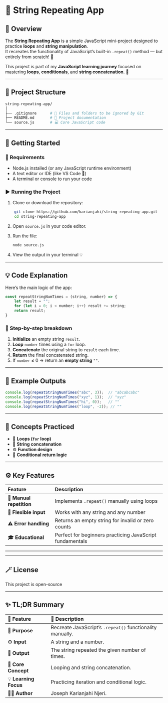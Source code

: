 # 🔁 String Repeating App

## 📖 Overview

The **String Repeating App** is a simple JavaScript mini-project designed to practice **loops** and **string manipulation**.  
It recreates the functionality of JavaScript’s built-in `.repeat()` method — but entirely from scratch! 🚀  

This project is part of my **JavaScript learning journey** focused on mastering **loops**, **conditionals**, and **string concatenation**. 🧠

---

## 📂 Project Structure

```bash
string-repeating-app/
│
├── .gitignore      # 🧹 Files and folders to be ignored by Git
├── README.md       # 📘 Project documentation
└── source.js       # 💻 Core JavaScript code
```

---

## 🚀 Getting Started

### 🔧 Requirements
- Node.js installed (or any JavaScript runtime environment)
- A text editor or IDE (like VS Code 💜)
- A terminal or console to run your code

### ▶️ Running the Project

1. Clone or download the repository:
```bash
    git clone https://github.com/karianjahi/string-repeating-app.git
    cd string-repeating-app
```

2. Open `source.js` in your code editor.

3. Run the file:
   ```bash
   node source.js
   ```

4. View the output in your terminal 💡

---

## 💡 Code Explanation

Here’s the main logic of the app:

```js
const repeatStringNumTimes = (string, number) => {
    let result = "";
    for (let i = 0; i < number; i++) result += string;
    return result;
}
```

### 🧩 Step-by-step breakdown
1. **Initialize** an empty string `result`.
2. **Loop** `number` times using a `for` loop.
3. **Concatenate** the original string to `result` each time.
4. **Return** the final concatenated string.
5. If `number` ≤ 0 → return an **empty string** `""`.

---

## 🧪 Example Outputs

```js
console.log(repeatStringNumTimes("abc", 3));  // "abcabcabc"
console.log(repeatStringNumTimes("xyz", 1));  // "xyz"
console.log(repeatStringNumTimes("hi", 0));   // ""
console.log(repeatStringNumTimes("loop", -2)); // ""
```

---

## 🧱 Concepts Practiced

- 🔁 **Loops (`for` loop)**
- 🧵 **String concatenation**
- ⚙️ **Function design**
- 🧠 **Conditional return logic**

---

## ⚙️ Key Features

| Feature | Description |
|:--------|:-------------|
| 🔁 **Manual repetition** | Implements `.repeat()` manually using loops |
| 📏 **Flexible input** | Works with any string and any number |
| ⚠️ **Error handling** | Returns an empty string for invalid or zero counts |
| 🎓 **Educational** | Perfect for beginners practicing JavaScript fundamentals |

---

---

## 🪄 License

This project is open-source

---

## ✨ TL;DR Summary

| 🧩 Feature | 🧠 Description |
|:------------|:----------------|
| 🧠 **Purpose** | Recreate JavaScript’s `.repeat()` functionality manually. |
| ⚙️ **Input** | A string and a number. |
| 🎯 **Output** | The string repeated the given number of times. |
| 🧩 **Core Concept** | Looping and string concatenation. |
| 💡 **Learning Focus** | Practicing iteration and conditional logic. |
| 🧑‍💻 **Author** | Joseph Karianjahi Njeri. |
```

